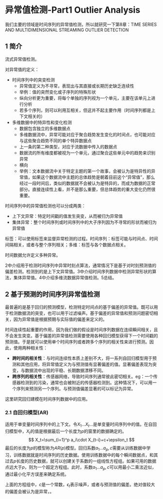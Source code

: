 # 异常值检测-Part1 Outlier Analysis

我们主要的领域是时间序列的异常值检测，所以就研究一下第8章：TIME SERIES AND MULTIDIMENSIONAL STREAMING OUTLIER DETECTION

## 1 简介

流式异常值检测。

对异常值的定义：

- 时间序列中的突变检测
  - 异常值定义为不寻常，表现出与其直接或长期历史缺乏连续性
  - 举例：值的突然变化或子序列的特殊形状
  - 纵向分析更为重要，将每个单独的序列视为一个单元，主要在该单元上进行分析
  - 若多个序列，则可以利用互相关，但这并不起主要作用（时间序列都是上下文相关的）
- 多维数据中的特异性和变化检测
  - 数据包含独立的多维数据点
  - 多维数据流中，异常可能对应于聚合趋势发生变化的时间点，也可能对应与这些聚合趋势不同的单个特异数据点
  - 上一条的第二种类型，对应于流数据中传入的数据点
  - 数据流的所有维度都被视为一个单元，通过聚合这些单元中的趋势来识别异常
  - 横向
  - 举例：文本数据流中关于特定主题的第一个故事，会被认为是特异性的异常值，如果这个数据流中主题的总体趋势是朝着目前这个“异常值”，那么经过一段时间后，类似的数据就不会被认为是特异的，而成为数据的正常部分。直接连续性上看，并不是那么重要，但总体趋势的重大变化仍然很重要。

时间序列中的异常值检测也可以分成两类：

- 上下文异常：特定时间戳的值发生突变，从而被归为异常值
- 集体异常：整个时间序列或时间序列中的大子序列因为不寻常的形状而被归为异常值

标签：可以使用标签来监督异常检测的过程。时间序列：标签可能与时间点、时间间隔相关，或者与整个序列相关；多维：标签与各个数据点相关。

时间数据允许定义多种异常。

2中介绍用于检测时间序列中异常时刻点算法，通常情况下是基于对时刻预测值的偏差检测。检测到的是上下文异常值。3中介绍时间序列数据中检测异常形状的算法，集体异常值。4中介绍多维流数据异常值检测。5总结。

## 2 基于预测的时间序列异常值检测

最普遍的是基于回归的预测模型，检测特定时间点的基于偏差的异常值。既可以用于检测数据流的突变，也可以用于过滤噪声。基于偏差的异常值和预测问题密切相关，因为异常值是根据预期与实际值的偏差来定义的。

时间连续性起重要的作用，因为我们做的假设是时间序列数据在连续瞬间相关，且不会发生突变。基于偏差的异常值检测需要使用各种回归模型获得下一个时间戳的预测值。于是就可以使用单个时间序列或者跨多个序列的相关性来进行预测。因此，使用两种相关性：

- **跨时间的相关性**：与时间连续性本质上差别不大，将一系列自回归模型用于预测和其他应用，将异常值定义为与预测值有显著偏差的值。显著偏差表现为突变，与数据流中出现的平稳、长期数据漂移不同。
- **跨序列的相关性**：传感器网络，导致时间序列通常彼此密切相关。eg：一个传感器检测到的污染，通常也会被附近的传感器检测到。这种情况下，可以用一个序列来预测另一个序列。与预测值偏差显著的可以标记为异常。

这里研究回归建模在时间序列数据中的应用。

### 2.1 自回归模型(AR)

适用于单变量时间序列中的上下文。令$X_1 ... X_t...$是单变量时间序列中的值。在自回归模型中，$X_t$的值是根据最后一个长度为$p$的窗里的数据确定的。
$$
X_t=\sum_{i=1}^p a_i\cdot X_{t-i}+c+\epsilon_t
$$
最后的长度为$p$的模型称为$AR(p)$模型。回归系数$a_1...a_p,c$需要从训练数据中学习，训练数据就是时间序列的历史数据。使用训练数据中的每个瞬间数据点，和其过去$p$长度的历史数据，就可以创建关于系数的一组线性方程组。如果可用的数据点远大于$p$，则为一个超定方程组。此时，系数$a_1...a_p,c$可以用最小二乘法近似，通过最小化平方误差来确定系统。

上面的方程组中，$c$是一个常数，$\epsilon_t$表示噪声，或者与预测值的偏差。绝对值较大的偏差会被认为是异常，。